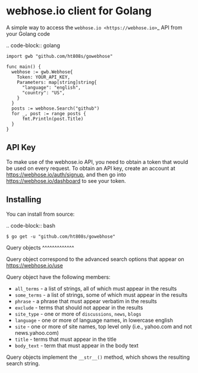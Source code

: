 webhose.io client for Golang
============================

A simple way to access the `webhose.io <https://webhose.io>`_ API from your Golang code

.. code-block:: golang

    import gwb "github.com/ht808s/gowebhose"

    func main() {
      webhose := gwb.Webhose{
        Token: YOUR_API_KEY,
        Parameters: map[string]string{
          "language": "english",
          "country": "US",
        }
      }
      posts := webhose.Search("github")
      for _, post := range posts {
          fmt.Println(post.Title)
      }
    }

API Key
-------

To make use of the webhose.io API, you need to obtain a token that would be
used on every request. To obtain an API key, create an account at
https://webhose.io/auth/signup, and then go into
https://webhose.io/dashboard to see your token.

Installing
----------
You can install from source:

.. code-block:: bash

    $ go get -u "github.com/ht808s/gowebhose"



Query objects
^^^^^^^^^^^^^

Query object correspond to the advanced search options that appear on https://webhose.io/use

Query object have the following members:

* ``all_terms`` - a list of strings, all of which must appear in the results
* ``some_terms`` - a list of strings, some of which must appear in the results
* ``phrase`` - a phrase that must appear verbatim in the results
* ``exclude`` - terms that should not appear in the results
* ``site_type`` - one or more of ``discussions``, ``news``, ``blogs``
* ``language`` - one or more of language names, in lowercase english
* ``site`` - one or more of site names, top level only (i.e., yahoo.com and not news.yahoo.com)
* ``title`` - terms that must appear in the title
* ``body_text`` - term that must appear in the body text

Query objects implement the ``__str__()`` method, which shows the resulting search string.
